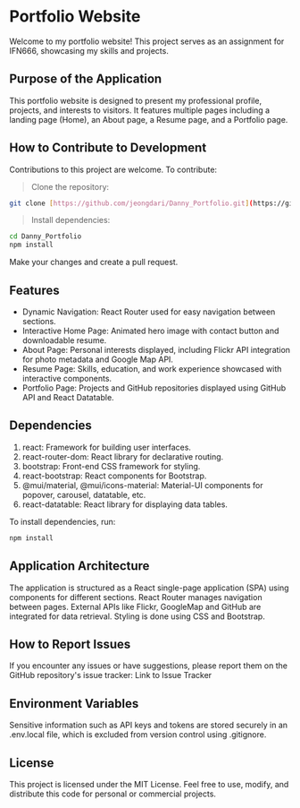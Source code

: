 # Portfolio Website
Welcome to my portfolio website! This project serves as an assignment for IFN666, showcasing my skills and projects.

## Purpose of the Application
This portfolio website is designed to present my professional profile, projects, and interests to visitors. It features multiple pages including a landing page (Home), an About page, a Resume page, and a Portfolio page.

## How to Contribute to Development
Contributions to this project are welcome. To contribute:

> Clone the repository:

```bash
git clone [https://github.com/jeongdari/Danny_Portfolio.git](https://github.com/jeongdari/Danny_Portfolio.git)
```

> Install dependencies:

```bash
cd Danny_Portfolio
npm install
```
Make your changes and create a pull request.

## Features
- Dynamic Navigation: React Router used for easy navigation between sections.
- Interactive Home Page: Animated hero image with contact button and downloadable resume.
- About Page: Personal interests displayed, including Flickr API integration for photo metadata and Google Map API.
- Resume Page: Skills, education, and work experience showcased with interactive components.
- Portfolio Page: Projects and GitHub repositories displayed using GitHub API and React Datatable.

## Dependencies
1. react: Framework for building user interfaces.
2. react-router-dom: React library for declarative routing.
3. bootstrap: Front-end CSS framework for styling.
4. react-bootstrap: React components for Bootstrap.
5. @mui/material, @mui/icons-material: Material-UI components for popover, carousel, datatable, etc.
6. react-datatable: React library for displaying data tables.

To install dependencies, run:

```bash
npm install
```

## Application Architecture
The application is structured as a React single-page application (SPA) using components for different sections. React Router manages navigation between pages. External APIs like Flickr, GoogleMap and GitHub are integrated for data retrieval. Styling is done using CSS and Bootstrap.

## How to Report Issues
If you encounter any issues or have suggestions, please report them on the GitHub repository's issue tracker:
Link to Issue Tracker

## Environment Variables
Sensitive information such as API keys and tokens are stored securely in an .env.local file, which is excluded from version control using .gitignore.

## License
This project is licensed under the MIT License. Feel free to use, modify, and distribute this code for personal or commercial projects.
